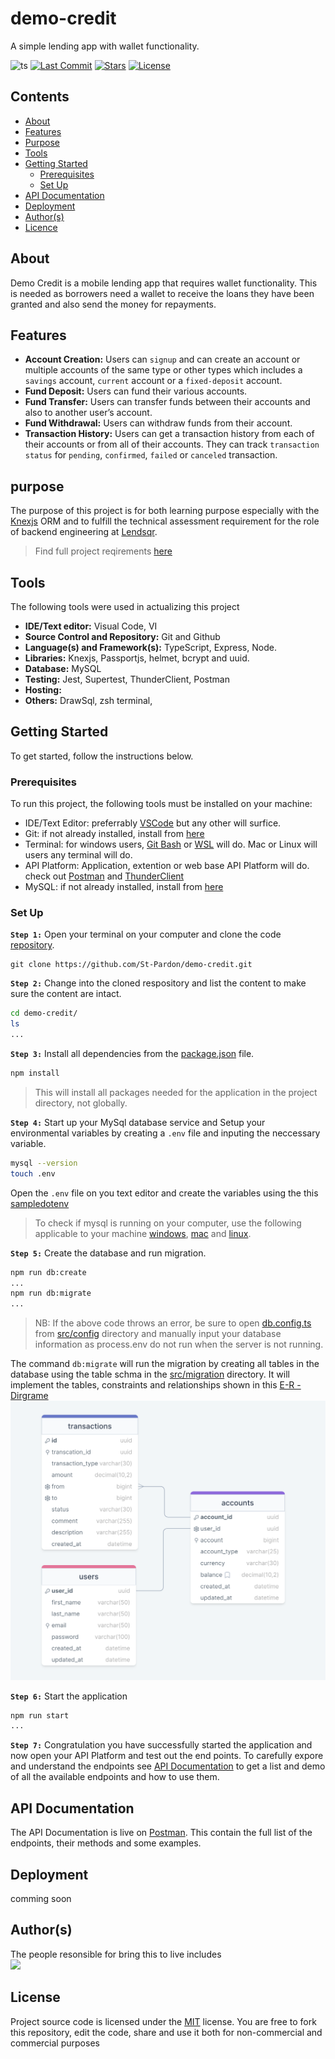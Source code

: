 # demo-credit

A simple lending app with wallet functionality.

![ts](https://flat.badgen.net/badge/Built%20With/TypeScript/blue)
[![Last Commit](https://badgen.net/github/last-commit/St-Pardon/demo-credit/main)](https://github.com/St-Pardon/demo-credit/commit)
[![Stars](https://badgen.net/github/stars/St-Pardon/demo-credit/)](https://github.com/St-Pardon/demo-credit/commit)
[![License](https://badgen.net/github/license/St-Pardon/demo-credit/)](https://github.com/St-Pardon/demo-credit/license)

</div>

## Contents

- [About](#about)
- [Features](#features)
- [Purpose](#purpose)
- [Tools](#tools)
- [Getting Started](#getting-started)
  - [Prerequisites]()
  - [Set Up](#setup)
- [API Documentation](#api-documentation)
- [Deployment](#deployment)
- [Author(s)](#authors)
- [Licence](#license)

## About

Demo Credit is a mobile lending app that requires wallet functionality. This is needed as borrowers need a wallet to receive the loans they have been granted and also send the money for repayments.

## Features

- **Account Creation:** Users can `signup` and can create an account or multiple accounts of the same type or other types which includes a `savings` account, `current` account or a `fixed-deposit` account.
- **Fund Deposit:** Users can fund their various accounts.
- **Fund Transfer:** Users can transfer funds between their accounts and also to another user’s account.
- **Fund Withdrawal:** Users can withdraw funds from their account.
- **Transaction History:** Users can get a transaction history from each of their accounts or from all of their accounts. They can track `transaction status` for `pending`, `confirmed`, `failed` or `canceled` transaction.

## purpose

The purpose of this project is for both learning purpose especially with the [Knexjs](https://knexjs.org/) ORM and to fulfill the technical assessment requirement for the role of backend engineering at [Lendsqr](https://lendsqr.com/).

> Find full project reqirements [here](./tasks.md#tasks)

## Tools

The following tools were used in actualizing this project

- **IDE/Text editor:** Visual Code, VI
- **Source Control and Repository:** Git and Github
- **Language(s) and Framework(s):** TypeScript, Express, Node.
- **Libraries:** Knexjs, Passportjs, helmet, bcrypt and uuid.
- **Database:** MySQL
- **Testing:** Jest, Supertest, ThunderClient, Postman
- **Hosting:**
- **Others:** DrawSql, zsh terminal,

## Getting Started

To get started, follow the instructions below.

### Prerequisites

To run this project, the following tools must be installed on your machine:

- IDE/Text Editor: preferrably [VSCode](https://code.visualstudio.com/) but any other will surfice.
- Git: if not already installed, install from [here](https://git-scm.com/downloads)
- Terminal: for windows users, [Git Bash](https://git-scm.com/downloads) or [WSL](https://learn.microsoft.com/en-us/windows/wsl/install) will do. Mac or Linux will users any terminal will do.
- API Platform: Application, extention or web base API Platform will do. check out [Postman](https://www.postman.com/) and [ThunderClient](https://www.thunderclient.com/)
- MySQL: if not already installed, install from [here](https://www.mysql.com/)

### Set Up

**`Step 1:`** Open your terminal on your computer and clone the code [repository](https://github.com/St-Pardon/demo-credit.git).

```git
git clone https://github.com/St-Pardon/demo-credit.git
```
**`Step 2:`** Change into the cloned respository and list the content to make sure the content are intact.
```sh
cd demo-credit/
ls
...
```
**`Step 3:`** Install all dependencies from the [package.json](./package.json) file.
```sh
npm install
```
> This will install all packages needed for the application in the project directory, not globally.

**`Step 4:`** Start up your MySql database service and Setup your environmental variables by creating a `.env` file and inputing the neccessary variable.
```sh
mysql --version
touch .env
```
Open the `.env` file on you text editor and create the variables using the this [sampledotenv](./sampledotenv)
> To check if mysql is running on your computer, use the following applicable to your machine [windows](https://stackoverflow.com/questions/72204177/how-to-check-mysql-service-running-in-windows), [mac](https://discussions.apple.com/thread/756777) and [linux](https://linuxhint.com/how-to-find-out-if-mysql-is-running-on-linux-or-not/#:~:text=Use%20different%20methods%20to%20see,root%20%2Dp%20ping%E2%80%9D%20command.).

**`Step 5:`** Create the database and run migration.
```sh
npm run db:create
...
npm run db:migrate
... 
```
> NB: If the above code throws an error, be sure to open [db.config.ts](./src/config/db.config.ts) from [src/config](./src/config/) directory and manually input your database information as process.env do not run when the server is not running.

The command `db:migrate` will run the migration by creating all tables in the database using the table schma in the [src/migration](./src/migrations/) directory. It will implement the tables, constraints and relationships shown in this [E-R - Dirgrame](https://drawsql.app/teams/pardon/diagrams/demo-credit)
![](./assets/db-E-R-diagram.png)

**`Step 6:`** Start the application
```bash
npm run start
...
```

**`Step 7:`** Congratulation you have successfully started the application and now open your API Platform and test out the end points. To carefully expore and understand the endpoints see [API Documentation](#api-documentation) to get a list and demo of all the available endpoints and how to use them.
## API Documentation

The API Documentation is live on [Postman](). This contain the full list of the endpoints, their methods and some examples.

## Deployment

comming soon

## Author(s)

The people resonsible for bring this to live includes
<br/>
<a href = "https://github.com/Tanu-N-Prabhu/Python/graphs/contributors">
<img src = "https://contrib.rocks/image?repo=St-Pardon/demo-credit"/>
</a>

## License

Project source code is licensed under the [MIT](./LICENSE) license. You are free to fork this repository, edit the code, share and use it both for non-commercial and commercial purposes
